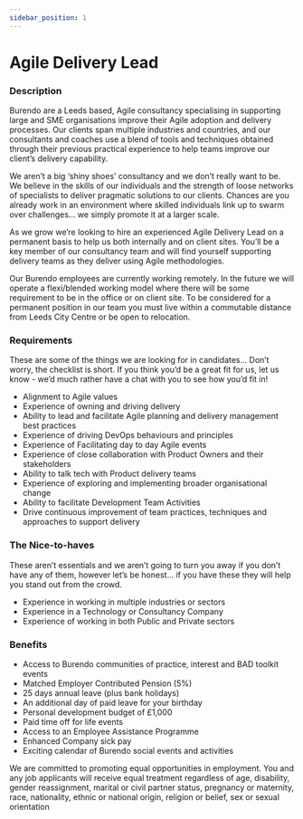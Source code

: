 ```yaml
---
sidebar_position: 1
---
```

# Agile Delivery Lead

### Description
Burendo are a Leeds based, Agile consultancy specialising in supporting large and SME organisations improve their Agile adoption and delivery processes. Our clients span multiple industries and countries, and our consultants and coaches use a blend of tools and techniques obtained through their previous practical experience to help teams improve our client’s delivery capability.

We aren’t a big ‘shiny shoes’ consultancy and we don’t really want to be. We believe in the skills of our individuals and the strength of loose networks of specialists to deliver pragmatic solutions to our clients. Chances are you already work in an environment where skilled individuals link up to swarm over challenges… we simply promote it at a larger scale.

As we grow we’re looking to hire an experienced Agile Delivery Lead on a permanent basis to help us both internally and on client sites. You’ll be a key member of our consultancy team and will find yourself supporting delivery teams as they deliver using Agile methodologies.

Our Burendo employees are currently working remotely. In the future we will operate a flexi/blended working model where there will be some requirement to be in the office or on client site. To be considered for a permanent position in our team you must live within a commutable distance from Leeds City Centre or be open to relocation.

### Requirements
These are some of the things we are looking for in candidates... Don’t worry, the checklist is short. If you think you’d be a great fit for us, let us know - we’d much rather have a chat with you to see how you’d fit in!

- Alignment to Agile values
- Experience of owning and driving delivery
- Ability to lead and facilitate Agile planning and delivery management best practices
- Experience of driving DevOps behaviours and principles
- Experience of Facilitating day to day Agile events
- Experience of close collaboration with Product Owners and their stakeholders
- Ability to talk tech with Product delivery teams
- Experience of exploring and implementing broader organisational change
- Ability to facilitate Development Team Activities
- Drive continuous improvement of team practices, techniques and approaches to support delivery

### The Nice-to-haves

These aren’t essentials and we aren’t going to turn you away if you don’t have any of them, however let’s be honest… if you have these they will help you stand out from the crowd.

- Experience in working in multiple industries or sectors
- Experience in a Technology or Consultancy Company
- Experience of working in both Public and Private sectors

### Benefits
- Access to Burendo communities of practice, interest and BAD toolkit events
- Matched Employer Contributed Pension (5%)
- 25 days annual leave (plus bank holidays)
- An additional day of paid leave for your birthday
- Personal development budget of £1,000
- Paid time off for life events
- Access to an Employee Assistance Programme
- Enhanced Company sick pay
- Exciting calendar of Burendo social events and activities

We are committed to promoting equal opportunities in employment. You and any job applicants will receive equal treatment regardless of age, disability, gender reassignment, marital or civil partner status, pregnancy or maternity, race, nationality, ethnic or national origin, religion or belief, sex or sexual orientation
